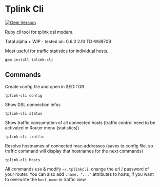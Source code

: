 # Tplink Cli

[![Gem Version](https://badge.fury.io/rb/tplink-cli.svg)](https://badge.fury.io/rb/tplink-cli)

Ruby cli tool for tplink dsl modem.

Total alpha + WIP - tested on: 0.6.0 2.10 TD-W8970B

Most useful for traffic statistics for individual hosts.

```
gem install tplink-cli
```


## Commands

Create config file and open in $EDITOR

```
tplink-cli config
```

Show DSL connection infos

```
tplink-cli status
```


Show traffic consumption of all connected hosts (traffic control need to be activated in Router menu (statistics))

```
tplink-cli traffic
```

Resolve hostnames of connected mac-addresses (saves to config file, so traffic command will display that hostnames for the next commands)

```
tplink-cli hosts
```

All commands use & modify ``~/.tplinkcli``. change the url / password of your router.
You can also add ``:name: "..."`` attributes to hosts, if you want to overwrite the ``host_name`` in traffic view

